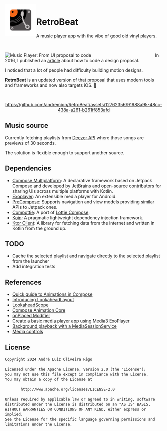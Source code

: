 <img alt="RetroBeat icon" src="https://github.com/andremion/RetroBeat/blob/10eeb0bf743224c36f43d753af785d0b89eea893/androidApp/src/main/res/mipmap-xxxhdpi/ic_launcher_foreground.png" width=100 align=left>

# RetroBeat

A music player app with the vibe of good old vinyl players.

</br>

<a href=https://medium.com/@andremion/music-player-3a85864d6df7 target=_blank><img align=left width="480" alt="Music Player: From UI proposal to code" src="https://github.com/andremion/RetroBeat/assets/12762356/14b3cd4a-ba02-4eab-b983-0cd3d68cb928"></a>

In 2016, I published an [article](https://medium.com/@andremion/music-player-3a85864d6df7) about how to code a design proposal.

I noticed that a lot of people had difficulty building motion designs.

**RetroBeat** is an updated version of that proposal that uses modern tools and frameworks and now also targets iOS. 🚀

</br>

<div align=center>

https://github.com/andremion/RetroBeat/assets/12762356/91988a95-48cc-438a-a261-b261ff853afd
    
</div>

## Music source

Currently fetching playlists from [Deezer API](https://developers.deezer.com/api/explorer) where those songs are previews of 30 seconds.

The solution is flexible enough to support another source.

## Dependencies

- [Compose Multiplatform](https://github.com/JetBrains/compose-multiplatform): A declarative framework based on Jetpack Compose and developed by JetBrains and open-source contributors for sharing UIs across multiple platforms with Kotlin.
- [Exoplayer](https://github.com/google/ExoPlayer): An extensible media player for Android.
- [PreCompose](https://github.com/Tlaster/PreCompose): Supports navigation and view models providing similar APIs to Jetpack ones.
- [Compottie](https://github.com/alexzhirkevich/compottie): A port of [Lottie Compose](https://github.com/airbnb/lottie/blob/master/android-compose.md).
- [Koin](https://github.com/InsertKoinIO/koin): A pragmatic lightweight dependency injection framework.
- [Ktor Client](https://github.com/ktorio/ktor): A library for fetching data from the internet and written in Kotlin from the ground up.

## TODO

- Cache the selected playlist and navigate directly to the selected playlist from the launcher
- Add integration tests

## References

- [Quick guide to Animations in Compose](https://developer.android.com/jetpack/compose/animation/quick-guide)
- [Introducing LookaheadLayout](https://newsletter.jorgecastillo.dev/p/introducing-lookaheadlayout)
- [LookaheadScope](https://developer.android.com/reference/kotlin/androidx/compose/ui/layout/LookaheadScope)
- [Compose Animation Core](https://cs.android.com/androidx/platform/frameworks/support/+/androidx-main:compose/animation/animation-core/src/commonMain/kotlin/androidx/compose/animation/core/;bpv=0)
- [onPlaced Modifier](https://developer.android.com/reference/kotlin/androidx/compose/ui/layout/package-summary#(androidx.compose.ui.Modifier).onPlaced(kotlin.Function1))
- [Create a basic media player app using Media3 ExoPlayer](https://developer.android.com/media/implement/playback-app)
- [Background playback with a MediaSessionService](https://developer.android.com/media/media3/session/background-playback)
- [Media controls](https://developer.android.com/media/implement/surfaces/mobile)

## License

    Copyright 2024 André Luiz Oliveira Rêgo
    
    Licensed under the Apache License, Version 2.0 (the "License");
    you may not use this file except in compliance with the License.
    You may obtain a copy of the License at
    
           http://www.apache.org/licenses/LICENSE-2.0
    
    Unless required by applicable law or agreed to in writing, software
    distributed under the License is distributed on an "AS IS" BASIS,
    WITHOUT WARRANTIES OR CONDITIONS OF ANY KIND, either express or implied.
    See the License for the specific language governing permissions and
    limitations under the License.
